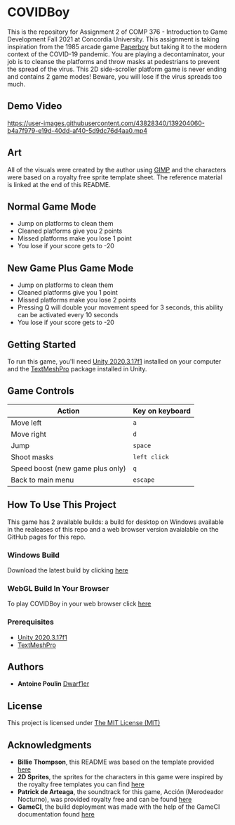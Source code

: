 # COVIDBoy
This is the repository for Assignment 2 of COMP 376 - Introduction to Game Development Fall 2021 at Concordia University. This assignment is taking inspiration from the 1985 arcade game [Paperboy](https://en.wikipedia.org/wiki/Paperboy_(video_game)) but taking it to the modern context of the COVID-19 pandemic. You are playing a decontaminator, your job is to cleanse the platforms and throw masks at pedestrians to prevent the spread of the virus. This 2D side-scroller platform game is never ending and contains 2 game modes! Beware, you will lose if the virus spreads too much.

## Demo Video

https://user-images.githubusercontent.com/43828340/139204060-b4a7f979-e19d-40dd-af40-5d9dc76d4aa0.mp4

## Art

All of the visuals were created by the author using [GIMP](https://www.gimp.org/) and the characters were based on a royalty free sprite template sheet. The reference material is linked at the end of this README.

## Normal Game Mode

- Jump on platforms to clean them
- Cleaned platforms give you 2 points
- Missed platforms make you lose 1 point
- You lose if your score gets to -20

## New Game Plus Game Mode

- Jump on platforms to clean them
- Cleaned platforms give you 1 point
- Missed platforms make you lose 2 points
- Pressing Q will double your movement speed for 3 seconds, this ability can be activated every 10 seconds
- You lose if your score gets to -20

## Getting Started

To run this game, you'll need [Unity 2020.3.17f1](https://unity3d.com/get-unity/download?thank-you=update&download_nid=65098&os=Win) installed on your computer and the [TextMeshPro](https://docs.unity3d.com/Manual/com.unity.textmeshpro.html) package installed in Unity.

## Game Controls

Action | Key on keyboard
--- | --- 
Move left | `a`
Move right | `d` 
Jump | `space`
Shoot masks | `left click`
Speed boost (new game plus only) | `q`
Back to main menu | `escape`

## How To Use This Project

This game has 2 available builds: a build for desktop on Windows available in the realeases of this repo and a web browser version avaialable on the GitHub pages for this repo.

### Windows Build

Download the latest build by clicking [here](https://github.com/Dwarf1er/COVIDBoy/releases/)

### WebGL Build In Your Browser

To play COVIDBoy in your web browser click [here](https://dwarf1er.github.io/COVIDBoy/)

### Prerequisites
 
- [Unity 2020.3.17f1](https://unity3d.com/get-unity/download?thank-you=update&download_nid=65098&os=Win)
- [TextMeshPro](https://docs.unity3d.com/Manual/com.unity.textmeshpro.html)

## Authors

  - **Antoine Poulin**
    [Dwarf1er](https://github.com/Dwarf1er)

## License

This project is licensed under [The MIT License (MIT)](LICENSE)

## Acknowledgments

  - **Billie Thompson**, this README was based on the template provided [here](https://github.com/PurpleBooth/a-good-readme-template)
  - **2D Sprites**, the sprites for the characters in this game were inspired by the royalty free templates you can find [here](https://craftpix.net/freebies/free-3-character-sprite-sheets-pixel-art/)
  - **Patrick de Arteaga**, the soundtrack for this game, Acción (Merodeador Nocturno), was provided royalty free and can be found [here](https://patrickdearteaga.com/)
  - **GameCI**, the build deployment was made with the help of the GameCI documentation found [here](https://github.com/game-ci/documentation)
